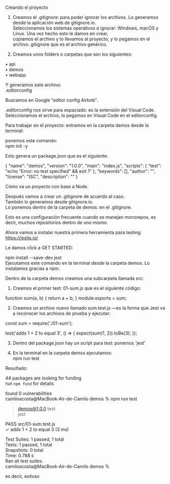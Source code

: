 

Creando el proyecto

1. Creamos el .gitignore: para poder ignorar los archivos. Lo generamos desde la aplicación web de gitignore.io.  
Seleccionamos los sistemas operativos a ignorar: Windows, macOS y Linux. Una vez hecho esto le damos en crear,  
copiamos el archivo y lo llevamos al proyecto, y lo pegamos en el archivo .gitignore que es el archivo genérico.

2. Creamos unos folders o carpetas que son los siguientes:

• api  
• demos  
• webapp  

Y generamos este archivo:  
.editorconfig

Buscamos en Google "editor config Airbnb".

.editorconfig nos sirve para espaciado: es la extensión del Visual Code.  
Seleccionamos el archivo, lo pegamos en Visual Code en el editorconfig.

Para trabajar en el proyecto: entramos en la carpeta demos desde la terminal:  

ponemos este comando:  
npm init -y  

Esto genera un package.json que es el siguiente:

{
  "name": "demos",
  "version": "1.0.0",
  "main": "index.js",
  "scripts": {
    "test": "echo \"Error: no test specified\" && exit 1"
  },
  "keywords": [],
  "author": "",
  "license": "ISC",
  "description": ""
}

Cómo va un proyecto con base a Node.

Después vamos a crear un .gitignore de acuerdo al caso.  
También lo generamos desde gitignore.io.  
Lo ponemos dentro de la carpeta de demos: en el .gitignore.

Esto es una configuración frecuente cuando se manejan monorepos, es decir, muchos repositorios dentro de uno mismo.

Ahora vamos a instalar nuestra primera herramienta para testing: https://jestjs.io/

Le damos click a GET STARTED:

npm install --save-dev jest  
Ejecutamos este comando en la terminal desde la carpeta demos. Lo instalamos gracias a npm.

Dentro de la carpeta demos creamos una subcarpeta llamada src:

1. Creamos el primer test: 01-sum.js que es el siguiente código:

function sum(a, b) {
  return a + b;
}
module.exports = sum;

2. Creamos un archivo nuevo llamado sum.test.js —es la forma que Jest va a reconocer los archivos de prueba y ejecutar:

const sum = require('./01-sum');

test('adds 1 + 2 to equal 3', () => {
  expect(sum(1, 2)).toBe(3);
});

3. Dentro del package.json hay un script para test: ponemos 'jest'

4. En la terminal en la carpeta demos ejecutamos:  
npm run test

Resultado:

44 packages are looking for funding  
  run `npm fund` for details

found 0 vulnerabilities  
camiloacosta@MacBook-Air-de-Camilo demos % npm run test

> demos@1.0.0 test  
> jest

 PASS  src/01-sum.test.js  
  ✓ adds 1 + 2 to equal 3 (3 ms)

Test Suites: 1 passed, 1 total  
Tests:       1 passed, 1 total  
Snapshots:   0 total  
Time:        0.788 s  
Ran all test suites.  
camiloacosta@MacBook-Air-de-Camilo demos %  

es decir, exitoso


